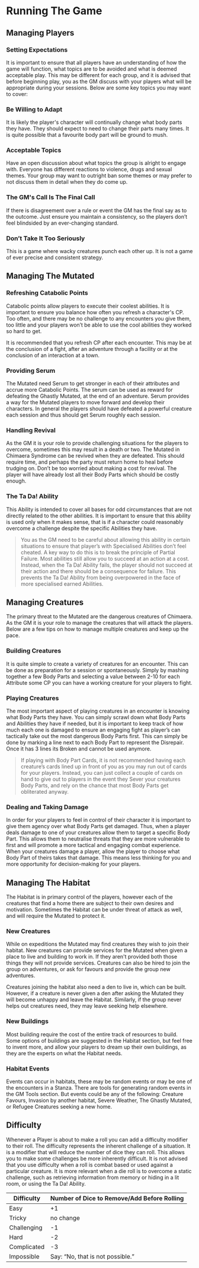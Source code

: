 # Running The Game

## Managing Players

### Setting Expectations

It is important to ensure that all players have an understanding of how the game will function, what topics are to be avoided and what is deemed acceptable play. This may be different for each group, and it is advised that before beginning play, you as the GM discuss with your players what will be appropriate during your sessions. Below are some key topics you may want to cover:

### Be Willing to Adapt

It is likely the player's character will continually change what body parts they have. They should expect to need to change their parts many times. It is quite possible that a favourite body part will be ground to mush.

### Acceptable Topics

Have an open discussion about what topics the group is alright to engage with. Everyone has different reactions to violence, drugs and sexual themes. Your group may want to outright ban some themes or may prefer to not discuss them in detail when they do come up.

### The GM's Call Is The Final Call

If there is disagreement over a rule or event the GM has the final say as to the outcome. Just ensure you maintain a consistency, so the players don’t feel blindsided by an ever-changing standard.

### Don’t Take It Too Seriously

This is a game where wacky creatures punch each other up. It is not a game of ever precise and consistent strategy.

## Managing The Mutated

### Refreshing Catabolic Points

Catabolic points allow players to execute their coolest abilities. It is important to ensure you balance how often you refresh a character's CP. Too often, and there may be no challenge to any encounters you give them, too little and your players won’t be able to use the cool abilities they worked so hard to get.

It is recommended that you refresh CP after each encounter. This may be at the conclusion of a fight, after an adventure through a facility or at the conclusion of an interaction at a town.

### Providing Serum

The Mutated need Serum to get stronger in each of their attributes and accrue more Catabolic Points. The serum can be used as reward for defeating the Ghastly Mutated, at the end of an adventure. Serum provides a way for the Mutated players to move forward and develop their characters. In general the players should have defeated a powerful creature each session and thus should get Serum roughly each session.

### Handling Revival

As the GM it is your role to provide challenging situations for the players to overcome, sometimes this may result in a death or two. The Mutated in Chimaera Syndrome can be revived when they are defeated. This should require time, and perhaps the party must return home to heal before trudging on. Don’t be too worried about making a cost for revival. The player will have already lost all their Body Parts which should be costly enough.

### The Ta Da! Ability

This Ability is intended to cover all bases for odd circumstances that are not directly related to the other abilities. It is important to ensure that this ability is used only when it makes sense, that is if a character could reasonably overcome a challenge despite the specific Abilities they have.

> You as the GM need to be careful about allowing this ability in certain situations to ensure that player’s with Specialised Abilities don’t feel cheated. A key way to do this is to break the principle of Partial Failure. Most abilities still allow you to succeed at an action at a cost. Instead, when the Ta Da! Ability fails, the player should not succeed at their action and there should be a consequence for failure. This prevents the Ta Da! Ability from being overpowered in the face of more specialised earned Abilities.

## Managing Creatures

The primary threat to the Mutated are the dangerous creatures of Chimaera. As the GM it is your role to manage the creatures that will attack the players. Below are a few tips on how to manage multiple creatures and keep up the pace.

### Building Creatures

It is quite simple to create a variety of creatures for an encounter. This can be done as preparation for a session or spontaneously. Simply by mashing together a few Body Parts and selecting a value between 2-10 for each Attribute some CP you can have a working creature for your players to fight.

### Playing Creatures

The most important aspect of playing creatures in an encounter is knowing what Body Parts they have. You can simply scrawl down what Body Parts and Abilities they have if needed, but it is important to keep track of how much each one is damaged to ensure an engaging fight as player’s can tactically take out the most dangerous Body Parts first. This can simply be done by marking a line next to each Body Part to represent the Disrepair. Once it has 3 lines its Broken and cannot be used anymore.

> If playing with Body Part Cards, it is not recommended having each creature’s cards lined up in front of you as you may run out of cards for your players. Instead, you can just collect a couple of cards on hand to give out to players in the event they Sever your creatures Body Parts, and rely on the chance that most Body Parts get obliterated anyway.

### Dealing and Taking Damage

In order for your players to feel in control of their character it is important to give them agency over what Body Parts get damaged. Thus, when a player deals damage to one of your creatures allow them to target a specific Body Part. This allows them to neutralise threats that they are more vulnerable to first and will promote a more tactical and engaging combat experience. When your creatures damage a player, allow the player to choose what Body Part of theirs takes that damage. This means less thinking for you and more opportunity for decision-making for your players.

## Managing The Habitat

The Habitat is in primary control of the players, however each of the creatures that find a home there are subject to their own desires and motivation. Sometimes the Habitat can be under threat of attack as well, and will require the Mutated to protect it.

### New Creatures

While on expeditions the Mutated may find creatures they wish to join their habitat. New creatures can provide services for the Mutated when given a place to live and building to work in. If they aren't provided both those things they will not provide services. Creatures can also be hired to join the group on adventures, or ask for favours and provide the group new adventures.

Creatures joining the habitat also need a den to live in, which can be built. However, if a creature is never given a den after asking the Mutated they will become unhappy and leave the Habitat. Similarly, if the group never helps out creatures need, they may leave seeking help elsewhere.

### New Buildings

Most building require the cost of the entire track of resources to build. Some options of buildings are suggested in the Habitat section, but feel free to invent more, and allow your players to dream up their own buildings, as they are the experts on what the Habitat needs.

### Habitat Events

Events can occur in habitats, these may be random events or may be one of the encounters in a Stanza. There are tools for generating random events in the GM Tools section. But events could be any of the following: Creature Favours, Invasion by another habitat, Severe Weather, The Ghastly Mutated, or Refugee Creatures seeking a new home.

## Difficulty

Whenever a Player is about to make a roll you can add a difficulty modifier to their roll. The difficulty represents the inherent challenge of a situation.  It is a modifier that will reduce the number of dice they can roll. This allows you to make some challenges be more inherently difficult. It is not advised that you use difficulty when a roll is combat based or used against a particular creature. It is more relevant when a die roll is to overcome a static challenge, such as retrieving information from memory or hiding in a lit room, or using the Ta Da! Ability.

Difficulty | Number of Dice to Remove/Add Before Rolling
--|--
Easy | +1
Tricky | no change
Challenging | -1
Hard | -2
Complicated | -3
Impossible | Say: “No, that is not possible.”
